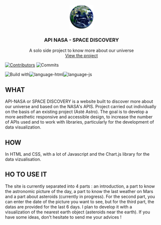 <!-- PROJECT TITLE -->
<br />
<div align="center">
    <img src="./earth.png" alt="Logo" width="80" height="80">
  <h3 align="center">API NASA - SPACE DISCOVERY</h3>

  <p align="center">
    A solo side project to know more about our universe
    <br />
    <a href="https://effortless-queijadas-8e77ee.netlify.app/">View the project</a>
  </p>
</div>

[![Contributors][contributors-shield]][contributors-url]
![Commits][last-commit-shield]
 
![Build with][language-css]![language-html]![language-js]


## WHAT
API-NASA or SPACE DISCOVERY is a website built to discover more about our universe and based on the NASA's APIS.
Project carried out individually on the basis of an existing project (Asté Astro). The goal is to develop a more aesthetic responsive and accessible design, to increase the number of APIs used and to work with libraries, particularly for the development of data visualization.

## HOW
In HTML and CSS, with a lot of Javascript and the Chart.js library for the data vizualisation.

## HO TO USE IT
The site is currently separated into 4 parts : an introduction, a part to know the astronomic picture of the day, a part to know the last weather on Mars and a part about asteroids (currently in progress). For the second part, you can enter the date of the picture you want to see, but for the third part, the datas are provided for the last 6 days.
I plan to develop it with a visualization of the nearest earth object (asteroids near the earth).
If you have some ideas, don't hesitate to send me your advices !

<!-- MARKDOWN LINKS & IMAGES -->
<!-- https://www.markdownguide.org/basic-syntax/#reference-style-links -->
[contributors-shield]: https://img.shields.io/github/contributors/Dre-Drey/API-NASA.svg?style=for-the-badge
[contributors-url]: https://github.com/github_username/Dre-Drey/graphs/contributors
[last-commit-shield]: https://img.shields.io/github/last-commit/Dre-Drey/API-NASA.svg?style=for-the-badge
[language-css]: https://img.shields.io/badge/CSS3-1572B6?style=for-the-badge&logo=css3&logoColor=white
[language-html]: https://img.shields.io/badge/HTML5-E34F26?style=for-the-badge&logo=html5&logoColor=white
[language-js]: https://img.shields.io/badge/JavaScript-323330?style=for-the-badge&logo=javascript&logoColor=F7DF1E

